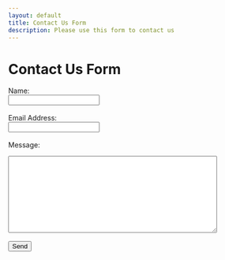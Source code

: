 ```yaml
---
layout: default
title: Contact Us Form
description: Please use this form to contact us
---
```


# Contact Us Form

<!-- modify this form HTML and place wherever you want your form -->
<form
  action="https://formspree.io/f/xdkenqyv"
  method="POST"
>

  <label>Name:</label><br>
  <input type="text" name="name"><br>
  <br>
  <label>Email Address:</label><br>
  <input type="email" name="email"><br>
  <br>
  <label>Message:</label><br>
  <textarea name="message" rows="10" cols="50"></textarea><br>
  <br>
  <!-- your other form fields go here -->
  <button type="submit">Send</button>
</form>



